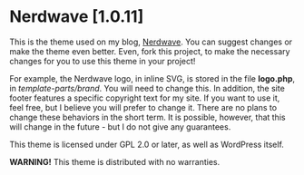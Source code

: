 # Nerdwave [1.0.11]

This is the theme used on my blog, [Nerdwave](https://nerdwave.com.br). You can suggest changes or make the theme even better. Even, fork this project, to make the necessary changes for you to use this theme in your project!

For example, the Nerdwave logo, in inline SVG, is stored in the file **logo.php**, in *template-parts/brand*. You will need to change this. In addition, the site footer features a specific copyright text for my site. If you want to use it, feel free, but I believe you will prefer to change it. There are no plans to change these behaviors in the short term. It is possible, however, that this will change in the future - but I do not give any guarantees.

This theme is licensed under GPL 2.0 or later, as well as WordPress itself.

**WARNING!** This theme is distributed with no warranties.
